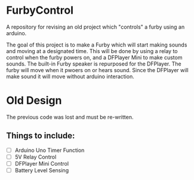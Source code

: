 # FurbyControl
A repository for revising an old project which "controls" a furby using an arduino.

The goal of this project is to make a Furby which will start making sounds and moving at a designated time. This will be done by using a relay to control when the furby powers on, and a DFPlayer Mini to make custom sounds. The built-in Furby speaker is repurposed for the DFPlayer. The furby will move when it pwoers on or hears sound. Since the DFPlayer will make sound it will move without arduino interaction.

# Old Design
The previous code was lost and must be re-written.

## Things to include:
- [ ] Arduino Uno Timer Function
- [ ] 5V Relay Control
- [ ] DFPlayer Mini Control
- [ ] Battery Level Sensing
